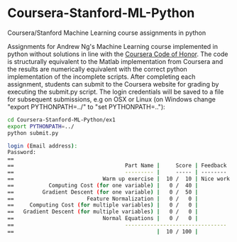 # Coursera-Stanford-ML-Python
Coursera/Stanford Machine Learning course assignments in python

Assignments for Andrew Ng's Machine Learning course implemented in python without solutions in line with the [Coursera Code of Honor](https://www.coursera.org/about/terms/honorcode "Coursera Honor Code"). The code is structurally equivalent to the Matlab implementation from Coursera and the results are numerically equivalent with the correct python implementation of the incomplete scripts. After completing each assignment, students can submit to the Coursera website for grading by executing the submit.py script. The login credentials will be saved to a file for subsequent submissions, e.g on OSX or Linux (on Windows change "export PYTHONPATH=../" to "set PYTHONPATH=..\"):

```bash
cd Coursera-Stanford-ML-Python/ex1
export PYTHONPATH=../
python submit.py

login (Email address): 
Password: 
==
==                                   Part Name |     Score | Feedback
==                                   --------- |     ----- | --------
==                            Warm up exercise |  10 /  10 | Nice work!
==           Computing Cost (for one variable) |   0 /  40 | 
==         Gradient Descent (for one variable) |   0 /  50 | 
==                       Feature Normalization |   0 /   0 | 
==     Computing Cost (for multiple variables) |   0 /   0 | 
==   Gradient Descent (for multiple variables) |   0 /   0 | 
==                            Normal Equations |   0 /   0 | 
==                                   --------------------------------
==                                             |  10 / 100 |
```

